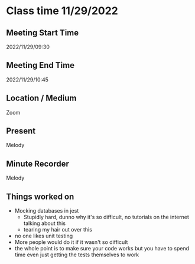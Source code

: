 # Class time 11/29/2022

## Meeting Start Time
2022/11/29/09:30

## Meeting End Time
2022/11/29/10:45

## Location / Medium
Zoom

## Present
Melody

## Minute Recorder
Melody

## Things worked on
- Mocking databases in jest
	- Stupidly hard, dunno why it's so difficult, no tutorials on the internet talking about this
	- tearing my hair out over this
- no one likes unit testing
- More people would do it if it wasn't so difficult
- the whole point is to make sure your code works but you have to spend time even just getting the tests themselves to work
